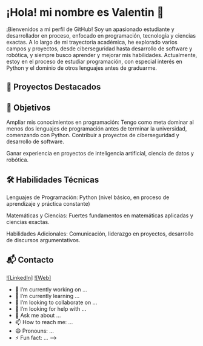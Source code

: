# ¡Hola! mi nombre es Valentin 👋

¡Bienvenidos a mi perfil de GitHub! Soy un apasionado estudiante y desarrollador en proceso, enfocado en programación, tecnología y ciencias exactas. A lo largo de mi trayectoria académica, he explorado varios campos y proyectos, desde ciberseguridad hasta desarrollo de software y robótica, y siempre busco aprender y mejorar mis habilidades. Actualmente, estoy en el proceso de estudiar programación, con especial interés en Python y el dominio de otros lenguajes antes de graduarme.

## 🚀 Proyectos Destacados

## 🎯 Objetivos

Ampliar mis conocimientos en programación: Tengo como meta dominar al menos dos lenguajes de programación antes de terminar la universidad, comenzando con Python.
Contribuir a proyectos de ciberseguridad y desarrollo de software.

Ganar experiencia en proyectos de inteligencia artificial, ciencia de datos y robótica.

## 🛠️ Habilidades Técnicas

Lenguajes de Programación: Python (nivel básico, en proceso de aprendizaje y práctica constante)

Matemáticas y Ciencias: Fuertes fundamentos en matemáticas aplicadas y ciencias exactas.

Habilidades Adicionales: Comunicación, liderazgo en proyectos, desarrollo de discursos argumentativos.

## 📬 Contacto


[![LinkedIn]](www.linkedin.com/in/valentin-olarte-dev)
[![Web]](https://my-profile-valeolartes-projects.vercel.app/)


- 🔭 I’m currently working on ...
- 🌱 I’m currently learning ...
- 👯 I’m looking to collaborate on ...
- 🤔 I’m looking for help with ...
- 💬 Ask me about ...
- 📫 How to reach me: ...
- 😄 Pronouns: ...
- ⚡ Fun fact: ...
-->
